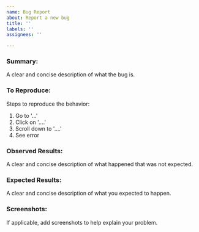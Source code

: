 ```yaml
---
name: Bug Report
about: Report a new bug
title: ''
labels: ''
assignees: ''

---
```


### Summary:
A clear and concise description of what the bug is.

### To Reproduce:
Steps to reproduce the behavior:
1. Go to '...'
2. Click on '....'
3. Scroll down to '....'
4. See error

### Observed Results:
A clear and concise description of what happened that was not expected.

### Expected Results:
A clear and concise description of what you expected to happen.

### Screenshots:
If applicable, add screenshots to help explain your problem.
